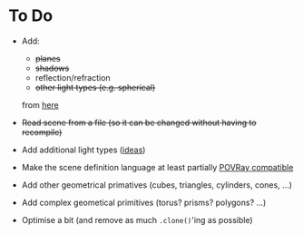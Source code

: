 # To Do

* Add:
  - ~~planes~~
  - ~~shadows~~
  - reflection/refraction
  - ~~other light types (e.g. spherical)~~
  
  from [here](https://bheisler.github.io/post/writing-raytracer-in-rust-part-2/)
* ~~Read scene from a file (so it can be changed without having to recompile)~~
* Add additional light types ([ideas](http://www.povray.org/documentation/view/3.6.0/308/))
* Make the scene definition language at least partially [POVRay compatible](http://www.povray.org/documentation/3.7.0/r3_0.html)
* Add other geometrical primatives (cubes, triangles, cylinders, cones, ...)
* Add complex geometical primitives (torus? prisms? polygons? ...)
* Optimise a bit (and remove as much `.clone()`'ing as possible)
